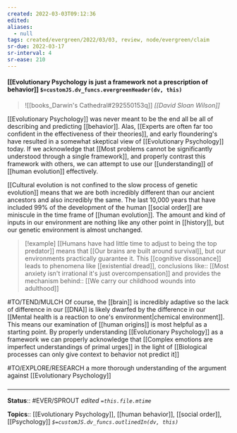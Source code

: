 ```yaml
---
created: 2022-03-03T09:12:36 
edited: 
aliases:
  - null
tags: created/evergreen/2022/03/03, review, node/evergreen/claim
sr-due: 2022-03-17
sr-interval: 4
sr-ease: 210
---
```


#### [[Evolutionary Psychology is just a framework not a prescription of behavior]] `$=customJS.dv_funcs.evergreenHeader(dv, this)`

> ![[books_Darwin's Cathedral#292550153q]]
> <cite>[[David Sloan Wilson]]</cite>

[[Evolutionary Psychology]] was never meant to be the end all be all of describing and predicting [[behavior]].
Alas, [[Experts are often far too confident in the effectiveness of their theories]],
and early floundering's have resulted in a somewhat skeptical view of [[Evolutionary Psychology]] today.
If we acknowledge that
[[Most problems cannot be significantly understood through a single framework]],
and properly contrast this framework with others,
we can attempt to use our [[understanding]] of [[human evolution]] effectively.

[[Cultural evolution is not confined to the slow process of genetic evolution]] means that we are both incredibly different than our ancient ancestors and also incredibly the same. 
The last 10,000 years
that have included 99% of
the development of the human [[social order]] 
are miniscule in the time frame of [[human evolution]]. 
The amount and kind of inputs in our environment are nothing like any other point in [[history]], 
but our genetic environment is almost unchanged.

> [!example]
[[Humans have had little time to adjust to being the top predator]] means that 
[[Our brains are built around survival]], but our environments practically guarantee it. 
This [[cognitive dissonance]] leads to phenomena like [[existential dread]],
conclusions like:: [[Most anxiety isn't irrational it's just overcompensation]]
and 
provides the mechanism behind::
[[We carry our childhood wounds into adulthood]]

#TO/TEND/MULCH 
Of course, the [[brain]] is incredibly adaptive so the lack of difference in our [[DNA]] is likely dwarfed by the difference in our [[Mental health is a reaction to one's environment|chemical environment]].
This means our examination of [[human origins]] is most helpful as
a starting point.
By properly understanding [[Evolutionary Psychology]] as a framework we can properly acknowledge that
[[Complex emotions are imperfect understandings of primal urges]]
in the light of
[[Biological processes can only give context to behavior not predict it]]

#TO/EXPLORE/RESEARCH a more thorough understanding of the argument against [[Evolutionary Psychology]]
### <hr class="footnote"/>

**Status**:: #EVER/SPROUT
*edited `=this.file.mtime`*

**Topics**:: [[Evolutionary Psychology]], [[human behavior]], [[social order]], [[Psychology]]
*`$=customJS.dv_funcs.outlinedIn(dv, this)`*
